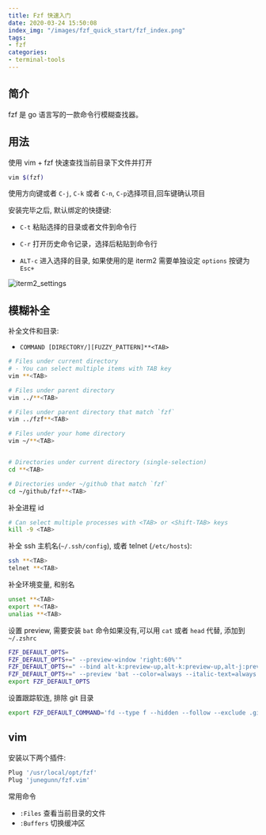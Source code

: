 ```yaml
---
title: Fzf 快速入门
date: 2020-03-24 15:50:08
index_img: "/images/fzf_quick_start/fzf_index.png"
tags:
- fzf
categories:
- terminal-tools
---
```


<!-- markdownlint-disable MD013 -->
## 简介

fzf 是 go 语言写的一款命令行模糊查找器。

## 用法

使用 vim + fzf 快速查找当前目录下文件并打开

```bash
vim $(fzf)
```

使用方向键或者 `C-j`, `C-k` 或者 `C-n`, `C-p`选择项目,回车键确认项目

安装完毕之后, 默认绑定的快捷键:

- `C-t` 粘贴选择的目录或者文件到命令行

- `C-r` 打开历史命令记录，选择后粘贴到命令行

- `ALT-c` 进入选择的目录, 如果使用的是 iterm2 需要单独设定 `options` 按键为 `Esc+`

![iterm2_settings](/images/fzf_quick_start/fzf_iterm2_profiles_setting.png)

## 模糊补全

补全文件和目录:

- `COMMAND [DIRECTORY/][FUZZY_PATTERN]**<TAB>`

```bash
# Files under current directory
# - You can select multiple items with TAB key
vim **<TAB>

# Files under parent directory
vim ../**<TAB>

# Files under parent directory that match `fzf`
vim ../fzf**<TAB>

# Files under your home directory
vim ~/**<TAB>


# Directories under current directory (single-selection)
cd **<TAB>

# Directories under ~/github that match `fzf`
cd ~/github/fzf**<TAB>
```

补全进程 id

```bash
# Can select multiple processes with <TAB> or <Shift-TAB> keys
kill -9 <TAB>
```

补全 ssh 主机名(`~/.ssh/config`), 或者 telnet (`/etc/hosts`):

```bash
ssh **<TAB>
telnet **<TAB>
```

补全环境变量, 和别名

```bash
unset **<TAB>
export **<TAB>
unalias **<TAB>
```

设置 preview, 需要安装 `bat` 命令如果没有,可以用 `cat` 或者 `head` 代替, 添加到 `~/.zshrc`

```bash
FZF_DEFAULT_OPTS=
FZF_DEFAULT_OPTS+=" --preview-window 'right:60%'"
FZF_DEFAULT_OPTS+=" --bind alt-k:preview-up,alt-k:preview-up,alt-j:preview-down,alt-n:preview-down"
FZF_DEFAULT_OPTS+=" --preview 'bat --color=always --italic-text=always --style=numbers,changes,header --line-range :300 {} '"
export FZF_DEFAULT_OPTS
```

设置跟踪软连, 排除 git 目录

```bash
export FZF_DEFAULT_COMMAND='fd --type f --hidden --follow --exclude .git'
```

## vim

安装以下两个插件:

```bash
Plug '/usr/local/opt/fzf'
Plug 'junegunn/fzf.vim'
```

常用命令

- `:Files` 查看当前目录的文件
- `:Buffers` 切换缓冲区
